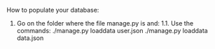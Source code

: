 How to populate your database:
1. Go on the folder where the file manage.py is and:
	1.1. Use the commands:
		./manage.py loaddata user.json
		./manage.py loaddata data.json